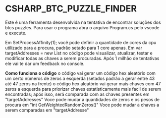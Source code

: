 # CSHARP_BTC_PUZZLE_FINDER
Este é uma ferramenta desenvolvida na tentativa de encontrar soluções dos btcs puzzles.
Para usar o programa abra o arquivo Program.cs pelo vscode e execute.

Em SetProcessAffinity(1); você pode definir a quantidade de cores da cpu utilizado para a procura, padrão setado para 1 core apenas.
Em var targetAddresses = new List<string> no código pode visualizar, atualizar, testar e modificar todas as chaves a serem procuradas.
Após 1 milhão de tentativas ele vai te dar um feedback no console.

**Como funciona o código**
o código vai gerar um código hex aleatório com um certo números de zeros a esquerda (setados padrão a gerar entre 43 até 47 zeros na frente)
o código hex aleatório vai gerar mais chaves com 47 zeros a esquerda para priorizar chaves estatisticamente mais facil de serem encontradas;
após isso, será comparada com as chaves presentes em "targetAddresses"
Voce pode mudar a quantidades de zeros e os pesos de procura em "int GetWeightedRandomZeros()"
Voce pode mudar a chaves a serem comparadas em "targetAddresse"

